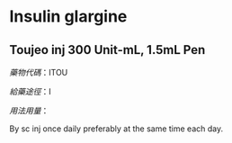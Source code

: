 # Insulin glargine

## Toujeo inj 300 Unit-mL, 1.5mL Pen

*藥物代碼*：ITOU

*給藥途徑*：I

*用法用量*：

By sc inj once daily preferably at the same time each day.

